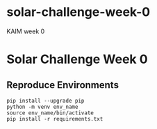 # solar-challenge-week-0

KAIM week 0

# Solar Challenge Week 0

## Reproduce Environments

```
pip install --upgrade pip
python -m venv env_name
source env_name/bin/activate
pip install -r requirements.txt
```

